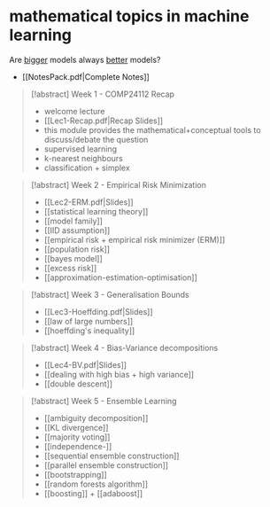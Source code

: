 # mathematical topics in machine learning
Are <u>bigger</u> models always <u>better</u> models?

- [[NotesPack.pdf|Complete Notes]]

> [!abstract] Week 1 - COMP24112 Recap
> - welcome lecture
> - [[Lec1-Recap.pdf|Recap Slides]]
> - this module provides the mathematical+conceptual tools to discuss/debate the question
> - supervised learning
> - k-nearest neighbours
> - classification + simplex

> [!abstract] Week 2 - Empirical Risk Minimization
> - [[Lec2-ERM.pdf|Slides]]
> - [[statistical learning theory]]
> - [[model family]]
> - [[IID assumption]]
> - [[empirical risk + empirical risk minimizer (ERM)]]
> - [[population risk]]
> - [[bayes model]]
> - [[excess risk]]
> - [[approximation-estimation-optimisation]]

> [!abstract] Week 3 - Generalisation Bounds
> - [[Lec3-Hoeffding.pdf|Slides]]
> - [[law of large numbers]]
> - [[hoeffding's inequality]]

> [!abstract] Week 4 - Bias-Variance decompositions
> - [[Lec4-BV.pdf|Slides]]
> - [[dealing with high bias + high variance]]
> - [[double descent]]

> [!abstract] Week 5 - Ensemble Learning
> - [[ambiguity decomposition]]
> - [[KL divergence]]
> - [[majority voting]]
> - [[independence-]]
> - [[sequential ensemble construction]]
> - [[parallel ensemble construction]]
> - [[bootstrapping]]
> - [[random forests algorithm]]
> - [[boosting]] + [[adaboost]]